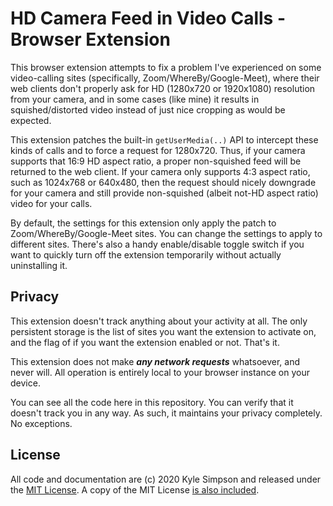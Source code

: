 # HD Camera Feed in Video Calls - Browser Extension

This browser extension attempts to fix a problem I've experienced on some video-calling sites (specifically, Zoom/WhereBy/Google-Meet), where their web clients don't properly ask for HD (1280x720 or 1920x1080) resolution from your camera, and in some cases (like mine) it results in squished/distorted video instead of just nice cropping as would be expected.

This extension patches the built-in `getUserMedia(..)` API to intercept these kinds of calls and to force a request for 1280x720. Thus, if your camera supports that 16:9 HD aspect ratio, a proper non-squished feed will be returned to the web client. If your camera only supports 4:3 aspect ratio, such as 1024x768 or 640x480, then the request should nicely downgrade for your camera and still provide non-squished (albeit not-HD aspect ratio) video for your calls.

By default, the settings for this extension only apply the patch to Zoom/WhereBy/Google-Meet sites. You can change the settings to apply to different sites. There's also a handy enable/disable toggle switch if you want to quickly turn off the extension temporarily without actually uninstalling it.

## Privacy

This extension doesn't track anything about your activity at all. The only persistent storage is the list of sites you want the extension to activate on, and the flag of if you want the extension enabled or not. That's it.

This extension does not make ***any network requests*** whatsoever, and never will. All operation is entirely local to your browser instance on your device.

You can see all the code here in this repository. You can verify that it doesn't track you in any way. As such, it maintains your privacy completely. No exceptions.

## License

All code and documentation are (c) 2020 Kyle Simpson and released under the [MIT License](http://getify.mit-license.org/). A copy of the MIT License [is also included](LICENSE.txt).
